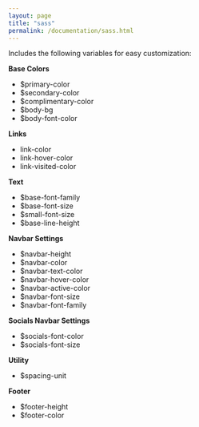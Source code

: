 ```yaml
---
layout: page
title: "sass"
permalink: /documentation/sass.html
--- 
```


Includes the following variables for easy customization:

**Base Colors**

* $primary-color
* $secondary-color
* $complimentary-color
* $body-bg
* $body-font-color

**Links**

* link-color
* link-hover-color
* link-visited-color

**Text**

* $base-font-family
* $base-font-size
* $small-font-size
* $base-line-height

**Navbar Settings**

* $navbar-height
* $navbar-color
* $navbar-text-color
* $navbar-hover-color
* $navbar-active-color
* $navbar-font-size
* $navbar-font-family

**Socials Navbar Settings**

* $socials-font-color
* $socials-font-size

**Utility**

* $spacing-unit

**Footer**

* $footer-height
* $footer-color
